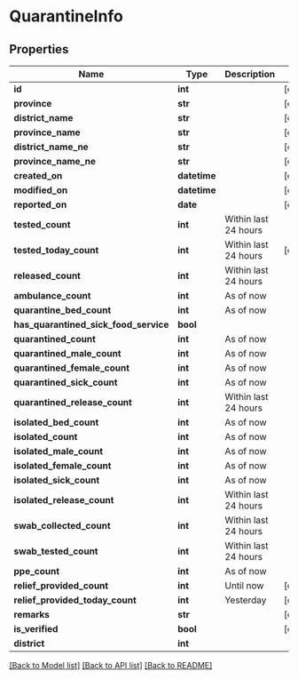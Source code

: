 # QuarantineInfo

## Properties
Name | Type | Description | Notes
------------ | ------------- | ------------- | -------------
**id** | **int** |  | [optional] 
**province** | **str** |  | [optional] 
**district_name** | **str** |  | [optional] 
**province_name** | **str** |  | [optional] 
**district_name_ne** | **str** |  | [optional] 
**province_name_ne** | **str** |  | [optional] 
**created_on** | **datetime** |  | [optional] 
**modified_on** | **datetime** |  | [optional] 
**reported_on** | **date** |  | [optional] 
**tested_count** | **int** | Within last 24 hours | 
**tested_today_count** | **int** | Within last 24 hours | [optional] 
**released_count** | **int** | Within last 24 hours | 
**ambulance_count** | **int** | As of now | 
**quarantine_bed_count** | **int** | As of now | 
**has_quarantined_sick_food_service** | **bool** |  | 
**quarantined_count** | **int** | As of now | 
**quarantined_male_count** | **int** | As of now | 
**quarantined_female_count** | **int** | As of now | 
**quarantined_sick_count** | **int** | As of now | 
**quarantined_release_count** | **int** | Within last 24 hours | 
**isolated_bed_count** | **int** | As of now | 
**isolated_count** | **int** | As of now | 
**isolated_male_count** | **int** | As of now | 
**isolated_female_count** | **int** | As of now | 
**isolated_sick_count** | **int** | As of now | 
**isolated_release_count** | **int** | Within last 24 hours | 
**swab_collected_count** | **int** | Within last 24 hours | 
**swab_tested_count** | **int** | Within last 24 hours | 
**ppe_count** | **int** | As of now | 
**relief_provided_count** | **int** | Until now | [optional] 
**relief_provided_today_count** | **int** | Yesterday | [optional] 
**remarks** | **str** |  | [optional] 
**is_verified** | **bool** |  | [optional] 
**district** | **int** |  | 

[[Back to Model list]](../README.md#documentation-for-models) [[Back to API list]](../README.md#documentation-for-api-endpoints) [[Back to README]](../README.md)


